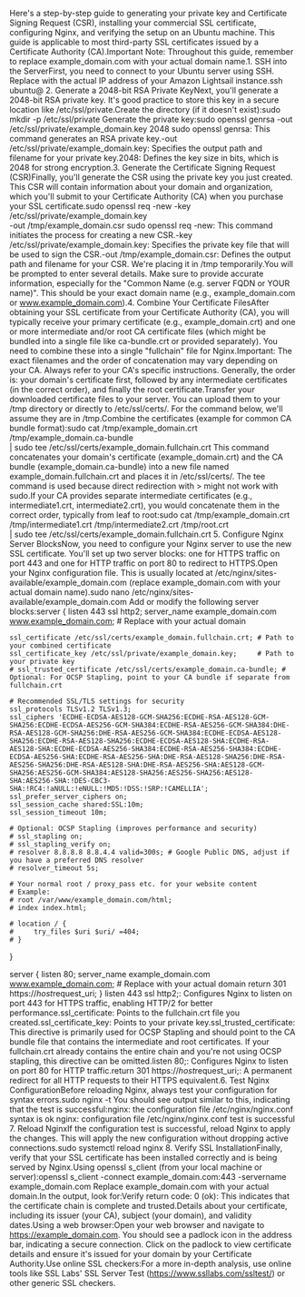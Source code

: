 Here's a step-by-step guide to generating your private key and Certificate Signing Request (CSR), installing your commercial SSL certificate, configuring Nginx, and verifying the setup on an Ubuntu machine. This guide is applicable to most third-party SSL certificates issued by a Certificate Authority (CA).Important Note: Throughout this guide, remember to replace example_domain.com with your actual domain name.1. SSH into the ServerFirst, you need to connect to your Ubuntu server using SSH. Replace <Lightsail-IP> with the actual IP address of your Amazon Lightsail instance.ssh ubuntu@<Lightsail-IP>
2. Generate a 2048-bit RSA Private KeyNext, you'll generate a 2048-bit RSA private key. It's good practice to store this key in a secure location like /etc/ssl/private.Create the directory (if it doesn't exist):sudo mkdir -p /etc/ssl/private
Generate the private key:sudo openssl genrsa -out /etc/ssl/private/example_domain.key 2048
sudo openssl genrsa: This command generates an RSA private key.-out /etc/ssl/private/example_domain.key: Specifies the output path and filename for your private key.2048: Defines the key size in bits, which is 2048 for strong encryption.3. Generate the Certificate Signing Request (CSR)Finally, you'll generate the CSR using the private key you just created. This CSR will contain information about your domain and organization, which you'll submit to your Certificate Authority (CA) when you purchase your SSL certificate.sudo openssl req -new -key /etc/ssl/private/example_domain.key \
    -out /tmp/example_domain.csr
sudo openssl req -new: This command initiates the process for creating a new CSR.-key /etc/ssl/private/example_domain.key: Specifies the private key file that will be used to sign the CSR.-out /tmp/example_domain.csr: Defines the output path and filename for your CSR. We're placing it in /tmp temporarily.You will be prompted to enter several details. Make sure to provide accurate information, especially for the "Common Name (e.g. server FQDN or YOUR name)". This should be your exact domain name (e.g., example_domain.com or www.example_domain.com).4. Combine Your Certificate FilesAfter obtaining your SSL certificate from your Certificate Authority (CA), you will typically receive your primary certificate (e.g., example_domain.crt) and one or more intermediate and/or root CA certificate files (which might be bundled into a single file like ca-bundle.crt or provided separately). You need to combine these into a single "fullchain" file for Nginx.Important: The exact filenames and the order of concatenation may vary depending on your CA. Always refer to your CA's specific instructions. Generally, the order is: your domain's certificate first, followed by any intermediate certificates (in the correct order), and finally the root certificate.Transfer your downloaded certificate files to your server. You can upload them to your /tmp directory or directly to /etc/ssl/certs/. For the command below, we'll assume they are in /tmp.Combine the certificates (example for common CA bundle format):sudo cat /tmp/example_domain.crt /tmp/example_domain.ca-bundle \
    | sudo tee /etc/ssl/certs/example_domain.fullchain.crt
This command concatenates your domain's certificate (example_domain.crt) and the CA bundle (example_domain.ca-bundle) into a new file named example_domain.fullchain.crt and places it in /etc/ssl/certs/. The tee command is used because direct redirection with > might not work with sudo.If your CA provides separate intermediate certificates (e.g., intermediate1.crt, intermediate2.crt), you would concatenate them in the correct order, typically from leaf to root:sudo cat /tmp/example_domain.crt /tmp/intermediate1.crt /tmp/intermediate2.crt /tmp/root.crt \
    | sudo tee /etc/ssl/certs/example_domain.fullchain.crt
5. Configure Nginx Server BlocksNow, you need to configure your Nginx server to use the new SSL certificate. You'll set up two server blocks: one for HTTPS traffic on port 443 and one for HTTP traffic on port 80 to redirect to HTTPS.Open your Nginx configuration file. This is usually located at /etc/nginx/sites-available/example_domain.com (replace example_domain.com with your actual domain name).sudo nano /etc/nginx/sites-available/example_domain.com
Add or modify the following server blocks:server {
    listen 443 ssl http2;
    server_name example_domain.com www.example_domain.com; # Replace with your actual domain

    ssl_certificate /etc/ssl/certs/example_domain.fullchain.crt; # Path to your combined certificate
    ssl_certificate_key /etc/ssl/private/example_domain.key;     # Path to your private key
    # ssl_trusted_certificate /etc/ssl/certs/example_domain.ca-bundle; # Optional: For OCSP Stapling, point to your CA bundle if separate from fullchain.crt

    # Recommended SSL/TLS settings for security
    ssl_protocols TLSv1.2 TLSv1.3;
    ssl_ciphers 'ECDHE-ECDSA-AES128-GCM-SHA256:ECDHE-RSA-AES128-GCM-SHA256:ECDHE-ECDSA-AES256-GCM-SHA384:ECDHE-RSA-AES256-GCM-SHA384:DHE-RSA-AES128-GCM-SHA256:DHE-RSA-AES256-GCM-SHA384:ECDHE-ECDSA-AES128-SHA256:ECDHE-RSA-AES128-SHA256:ECDHE-ECDSA-AES128-SHA:ECDHE-RSA-AES128-SHA:ECDHE-ECDSA-AES256-SHA384:ECDHE-RSA-AES256-SHA384:ECDHE-ECDSA-AES256-SHA:ECDHE-RSA-AES256-SHA:DHE-RSA-AES128-SHA256:DHE-RSA-AES256-SHA256:DHE-RSA-AES128-SHA:DHE-RSA-AES256-SHA:AES128-GCM-SHA256:AES256-GCM-SHA384:AES128-SHA256:AES256-SHA256:AES128-SHA:AES256-SHA:!DES-CBC3-SHA:!RC4:!aNULL:!eNULL:!MD5:!DSS:!SRP:!CAMELLIA';
    ssl_prefer_server_ciphers on;
    ssl_session_cache shared:SSL:10m;
    ssl_session_timeout 10m;

    # Optional: OCSP Stapling (improves performance and security)
    # ssl_stapling on;
    # ssl_stapling_verify on;
    # resolver 8.8.8.8 8.8.4.4 valid=300s; # Google Public DNS, adjust if you have a preferred DNS resolver
    # resolver_timeout 5s;

    # Your normal root / proxy_pass etc. for your website content
    # Example:
    # root /var/www/example_domain.com/html;
    # index index.html;

    # location / {
    #     try_files $uri $uri/ =404;
    # }
}

server {
    listen 80;
    server_name example_domain.com www.example_domain.com; # Replace with your actual domain
    return 301 https://$host$request_uri;
}
listen 443 ssl http2;: Configures Nginx to listen on port 443 for HTTPS traffic, enabling HTTP/2 for better performance.ssl_certificate: Points to the fullchain.crt file you created.ssl_certificate_key: Points to your private key.ssl_trusted_certificate: This directive is primarily used for OCSP Stapling and should point to the CA bundle file that contains the intermediate and root certificates. If your fullchain.crt already contains the entire chain and you're not using OCSP stapling, this directive can be omitted.listen 80;: Configures Nginx to listen on port 80 for HTTP traffic.return 301 https://$host$request_uri;: A permanent redirect for all HTTP requests to their HTTPS equivalent.6. Test Nginx ConfigurationBefore reloading Nginx, always test your configuration for syntax errors.sudo nginx -t
You should see output similar to this, indicating that the test is successful:nginx: the configuration file /etc/nginx/nginx.conf syntax is ok
nginx: configuration file /etc/nginx/nginx.conf test is successful
7. Reload NginxIf the configuration test is successful, reload Nginx to apply the changes. This will apply the new configuration without dropping active connections.sudo systemctl reload nginx
8. Verify SSL InstallationFinally, verify that your SSL certificate has been installed correctly and is being served by Nginx.Using openssl s_client (from your local machine or server):openssl s_client -connect example_domain.com:443 -servername example_domain.com
Replace example_domain.com with your actual domain.In the output, look for:Verify return code: 0 (ok): This indicates that the certificate chain is complete and trusted.Details about your certificate, including its issuer (your CA), subject (your domain), and validity dates.Using a web browser:Open your web browser and navigate to https://example_domain.com. You should see a padlock icon in the address bar, indicating a secure connection. Click on the padlock to view certificate details and ensure it's issued for your domain by your Certificate Authority.Use online SSL checkers:For a more in-depth analysis, use online tools like SSL Labs' SSL Server Test (https://www.ssllabs.com/ssltest/) or other generic SSL checkers.
